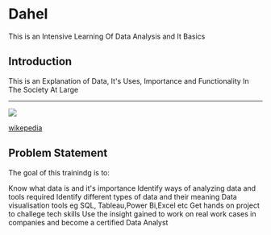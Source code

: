 # Dahel
This is an Intensive Learning Of Data Analysis and It Basics

## Introduction

This is an Explanation of Data, It's Uses, Importance and Functionality In The Society At Large

---
![](https://upload.wikimedia.org/wikipedia/commons/thumb/b/ba/Data_visualization_process_v1.png/350px-Data_visualization_process_v1.png)


[wikepedia](https://en.wikipedia.org/wiki/Data_analysis)

## Problem Statement
The goal of this trainindg is to:

Know what data is and it's importance 
Identify ways of analyzing data and tools required 
Identify different types of data and their meaning
Data visualisation tools eg SQL, Tableau,Power Bi,Excel etc
Get hands on project to challege tech skills
Use the insight gained to work on real work cases in companies and become a certified Data Analyst
